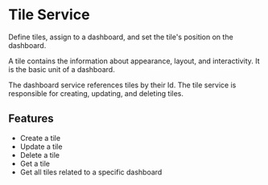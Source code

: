 ﻿# Tile Service

Define tiles, assign to a dashboard, and set the tile's position on the dashboard.

A tile contains the information about appearance, layout, and interactivity. It is the basic unit of a dashboard.

The dashboard service references tiles by their Id. The tile service is responsible for creating, updating, and deleting tiles.

## Features

- Create a tile
- Update a tile
- Delete a tile
- Get a tile
- Get all tiles related to a specific dashboard
